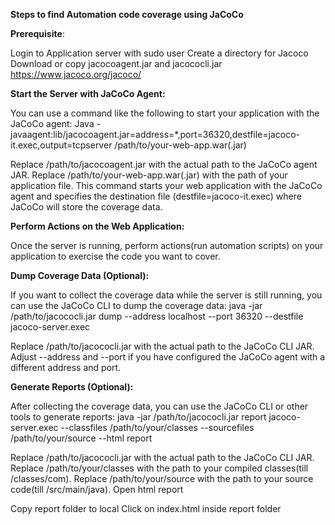 **Steps to find Automation code coverage using JaCoCo**

**Prerequisite**:

Login to Application server with sudo user
Create a directory for Jacoco
Download or copy jacocoagent.jar and jacococli.jar
https://www.jacoco.org/jacoco/


**Start the Server with JaCoCo Agent:**

You can use a command like the following to start your application with the JaCoCo agent:
Java -javaagent:lib/jacocoagent.jar=address=*,port=36320,destfile=jacoco-it.exec,output=tcpserver /path/to/your-web-app.war(.jar)

Replace /path/to/jacocoagent.jar with the actual path to the JaCoCo agent JAR.
Replace /path/to/your-web-app.war(.jar) with the path of your application file.
This command starts your web application with the JaCoCo agent and specifies the destination file (destfile=jacoco-it.exec) where JaCoCo will store the coverage data.


**Perform Actions on the Web Application:**

Once the server is running, perform actions(run automation scripts) on your application to exercise the code you want to cover.


**Dump Coverage Data (Optional):**

If you want to collect the coverage data while the server is still running, you can use the JaCoCo CLI to dump the coverage data:
java -jar /path/to/jacococli.jar dump --address localhost --port 36320 --destfile jacoco-server.exec

Replace /path/to/jacococli.jar with the actual path to the JaCoCo CLI JAR.
Adjust --address and --port if you have configured the JaCoCo agent with a different address and port.

**Generate Reports (Optional):**

After collecting the coverage data, you can use the JaCoCo CLI or other tools to generate reports:
java -jar /path/to/jacococli.jar report jacoco-server.exec --classfiles /path/to/your/classes --sourcefiles /path/to/your/source --html report

Replace /path/to/jacococli.jar with the actual path to the JaCoCo CLI JAR.
Replace /path/to/your/classes with the path to your compiled classes(till /classes/com).
Replace /path/to/your/source with the path to your source code(till /src/main/java).
Open html report

Copy report folder to local
Click on index.html inside report folder



